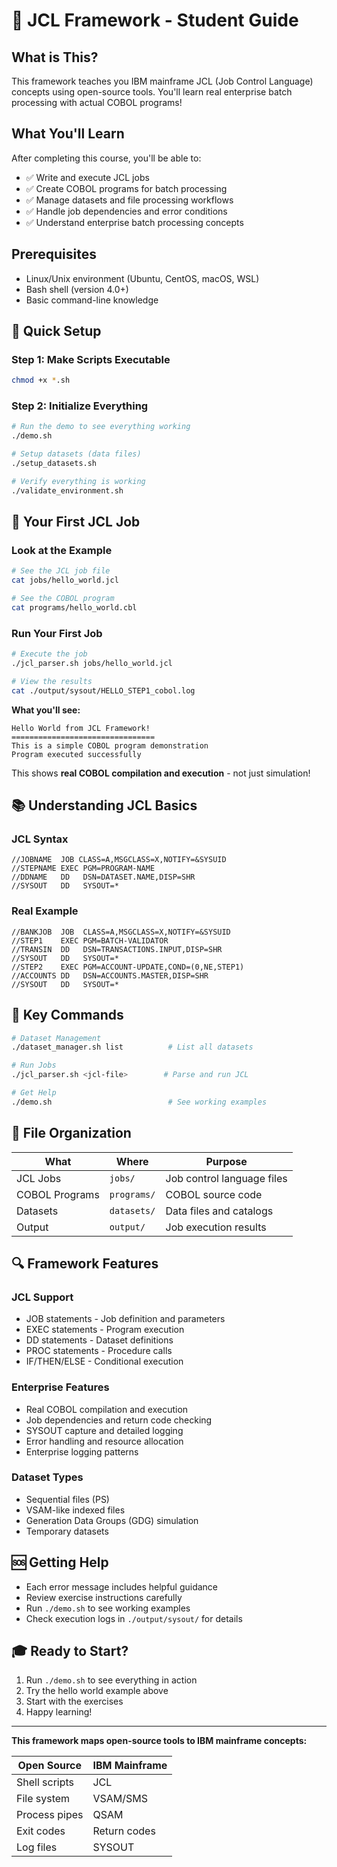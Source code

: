 # 🚀 JCL Framework - Student Guide

## What is This?
This framework teaches you IBM mainframe JCL (Job Control Language) concepts using open-source tools. You'll learn real enterprise batch processing with actual COBOL programs!

## What You'll Learn
After completing this course, you'll be able to:
- ✅ Write and execute JCL jobs
- ✅ Create COBOL programs for batch processing  
- ✅ Manage datasets and file processing workflows
- ✅ Handle job dependencies and error conditions
- ✅ Understand enterprise batch processing concepts

## Prerequisites
- Linux/Unix environment (Ubuntu, CentOS, macOS, WSL)
- Bash shell (version 4.0+)
- Basic command-line knowledge

## 🚀 Quick Setup

### Step 1: Make Scripts Executable
```bash
chmod +x *.sh
```

### Step 2: Initialize Everything
```bash
# Run the demo to see everything working
./demo.sh

# Setup datasets (data files)
./setup_datasets.sh 

# Verify everything is working
./validate_environment.sh
```

## 🎯 Your First JCL Job

### Look at the Example
```bash
# See the JCL job file
cat jobs/hello_world.jcl

# See the COBOL program
cat programs/hello_world.cbl
```

### Run Your First Job
```bash
# Execute the job
./jcl_parser.sh jobs/hello_world.jcl

# View the results
cat ./output/sysout/HELLO_STEP1_cobol.log
```

**What you'll see:**
```
Hello World from JCL Framework!
================================
This is a simple COBOL program demonstration
Program executed successfully
```

This shows **real COBOL compilation and execution** - not just simulation!

## 📚 Understanding JCL Basics

### JCL Syntax
```jcl
//JOBNAME  JOB CLASS=A,MSGCLASS=X,NOTIFY=&SYSUID
//STEPNAME EXEC PGM=PROGRAM-NAME
//DDNAME   DD   DSN=DATASET.NAME,DISP=SHR
//SYSOUT   DD   SYSOUT=*
```

### Real Example
```jcl
//BANKJOB  JOB  CLASS=A,MSGCLASS=X,NOTIFY=&SYSUID
//STEP1    EXEC PGM=BATCH-VALIDATOR
//TRANSIN  DD   DSN=TRANSACTIONS.INPUT,DISP=SHR
//SYSOUT   DD   SYSOUT=*
//STEP2    EXEC PGM=ACCOUNT-UPDATE,COND=(0,NE,STEP1)
//ACCOUNTS DD   DSN=ACCOUNTS.MASTER,DISP=SHR
//SYSOUT   DD   SYSOUT=*
```

## 🔧 Key Commands

```bash
# Dataset Management
./dataset_manager.sh list          # List all datasets

# Run Jobs
./jcl_parser.sh <jcl-file>        # Parse and run JCL

# Get Help
./demo.sh                          # See working examples
```

## 📁 File Organization

| What | Where | Purpose |
|------|-------|---------|
| JCL Jobs | `jobs/` | Job control language files |
| COBOL Programs | `programs/` | COBOL source code |
| Datasets | `datasets/` | Data files and catalogs |
| Output | `output/` | Job execution results |

## 🔍 Framework Features

### JCL Support
- JOB statements - Job definition and parameters
- EXEC statements - Program execution  
- DD statements - Dataset definitions
- PROC statements - Procedure calls
- IF/THEN/ELSE - Conditional execution

### Enterprise Features
- Real COBOL compilation and execution
- Job dependencies and return code checking
- SYSOUT capture and detailed logging
- Error handling and resource allocation
- Enterprise logging patterns

### Dataset Types
- Sequential files (PS)
- VSAM-like indexed files
- Generation Data Groups (GDG) simulation
- Temporary datasets

## 🆘 Getting Help

- Each error message includes helpful guidance
- Review exercise instructions carefully
- Run `./demo.sh` to see working examples
- Check execution logs in `./output/sysout/` for details

## 🎓 Ready to Start?

1. Run `./demo.sh` to see everything in action
2. Try the hello world example above
3. Start with the exercises
4. Happy learning!

---

**This framework maps open-source tools to IBM mainframe concepts:**

| Open Source | IBM Mainframe |
|-------------|---------------|
| Shell scripts | JCL |
| File system | VSAM/SMS |
| Process pipes | QSAM |
| Exit codes | Return codes |
| Log files | SYSOUT |